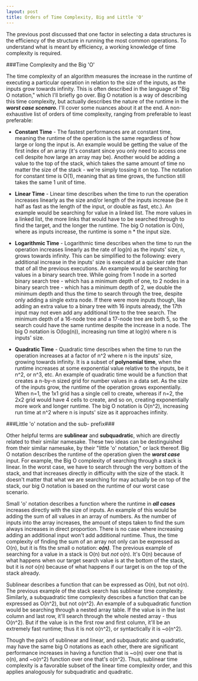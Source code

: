 ```yaml
---
layout: post
title: Orders of Time Complexity, Big and Little 'O'
---
```


The previous post discussed that one factor in selecting a data structures is the efficiency of the structure in running the most common operations. To understand what is meant by efficiency, a working knowledge of time complexity is required. 

###Time Complexity and the Big 'O'

The time complexity of an algorithm measures the increase in the runtime of executing a particular operation in relation to the size of the inputs, as the inputs grow towards infinity. This is often described in the language of "Big O notation," which I'll briefly go over. Big O notation is a way of describing this time complexity, but actually describes the nature of the runtime in the ***worst case scenaro***. I'll cover some nuances about it at the end. A non-exhaustive list of orders of time complexity, ranging from preferable to least preferable:

* **Constant Time** - The fastest performances are at constant time, meaning the runtime of the operation is the same regardless of how large or long the input is. An example would be getting the value of the first index of an array (it's constant since you only need to access one cell despite how large an array may be). Another would be adding a value to the top of the stack, which takes the same amount of time no matter the size of the stack - we're simply tossing it on top. The notation for constant time is O(1), meaning that as time grows, the function still takes the same 1 unit of time.

* **Linear Time** - Linear time describes when the time to run the operation increases linearly as the size and/or length of the inputs increase (be it half as fast as the length of the input, or double as fast, etc.). An example would be searching for value in a linked list. The more values in a linked list, the more links that would have to be searched through to find the target, and the longer the runtime. The big O notation is O(n), where as inputs increase, the runtime is some n * the input size.

* **Logarithmic Time** - Logarithmic time describes when the time to run the operation increases linearly as the rate of log(n) as the inputs' size, n, grows towards infinity. This can be simplified to the following: every additional increase in the inputs' size is executed at a quicker rate than that of all the previous executions. An example would be searching for values in a binary search tree. While going from 1 node in a sorted binary search tree - which has a minimum depth of one, to 2 nodes in a binary search tree - which has a minimum depth of 2, we double the minimum depth and thus the time to search through the tree, despite only adding a single extra node. If there were more inputs though, like adding an extra value to a binary tree with 16 inputs already, the 17th input may not even add any additional time to the tree search. The minimum depth of a 16-node tree and a 17-node tree are both 5, so the search could have the same runtime despite the increase in a node. The big O notation is O(log(n)), increasing run time at log(n) where n is inputs' size.

* **Quadratic Time** - Quadratic time describes when the time to run the operation increases at a factor of n^2 where n is the inputs' size, growing towards infinity. It is a subset of **polynomial time**, when the runtime increases at some exponential value relative to the inputs, be it n^2, or n^3, etc. An example of quadratic time would be a function that creates a n-by-n sized grid for number values in a data set. As the size of the inputs grow, the runtime of the operation grows exponentially. When n=1, the 1x1 grid has a single cell to create, whereas if n=2, the 2x2 grid would have 4 cells to create, and so on, creating exponentially more work and longer runtime. The big O notation is O(n^2), increasing run time at n^2 where n is inputs' size as it approaches infinity.

###Little 'o' notation and the sub- prefix###

Other helpful terms are **sublinear** and **subquadratic**, which are directly related to their similar namesake. These two ideas can be destinguished from their similar namesake, by their "little 'o' notation," or lack thereof. Big O notation describes the runtime of the operation given the ***worst case*** input. For example, the Big O complexity of searching through a stack is linear. In the worst case, we have to search through the very bottom of the stack, and that increases directly in difficulty with the size of the stack. It doesn't matter that what we are searching for may actually be on top of the stack, our big O notation is based on the runtime of our worst case scenario. 

Small 'o' notation describes a function where the runtime in ***all cases*** increases directly with the size of inputs. An example of this would be adding the sum of all values in an array of numbers. As the number of inputs into the array increases, the amount of steps taken to find the sum always increases in direct proportion. There is no case where increasing adding an additional input won't add additional runtime. Thus, the time complexity of finding the sum of an array not only can be expressed as O(n), but it is fits the small o notation: ***o(n)***. The previous example of searching for a value in a stack is O(n) but *not* o(n). It's O(n) because of what happens when our target search value is at the bottom of the stack, but it is *not* o(n) because of what happens if our target is on the top of the stack already. 

Sublinear describes a function that can be expressed as O(n), but not o(n). The previous example of the stack search has sublinear time complexity. Similarly, a subquadratic time complexity describes a function that can be expressed as O(n^2), but not o(n^2). An example of a subquadratic function would be searching through a nested array table. If the value is in the last column and last row, it'll search through the whole nested array - thus O(n^2). But if the value is in the first row and first column, it'll be an extremely fast runtime; thus it is not o(n^2), or syntactically it is ~o(n^2). 

Though the pairs of sublinear and linear, and subquadratic and quadratic, may have the same big O notations as each other, there are significant performance increases in having a function that is ~o(n) over one that is o(n), and ~o(n^2) function over one that's o(n^2). Thus, sublinear time complexity is a favorable subset of the linear time complexity order, and this applies analogously for subquadratic and quadratic.
